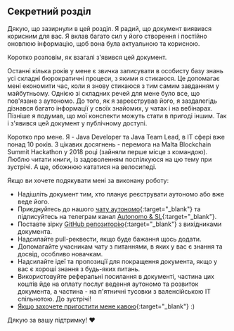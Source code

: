 ## Секретний розділ

Дякую, що зазирнули в цей розділ. Я радий, що документ виявився корисним для вас. Я вклав багато сил у його створення і
постійно оновлюю інформацію, щоб вона була актуальною та корисною.

Коротко розповім, як взагалі з'явився цей документ.

Останні кілька років у мене є звичка записувати в особисту базу знань усі складні бюрократичні процеси, з якими я
стикаюся. Це допомагає мені економити час, коли я знову стикаюся з тим самим завданням у майбутньому. Однією зі складних
речей для мене було все, що пов'язане з аутономо. До того, як я зареєстрував його, я заздалегідь дізнався багато
інформації у своїх знайомих, у чатах і на вебінарах.
Пізніше я подумав, що мої конспекти можуть стати в пригоді іншим. Так і з'явився цей документ у публічному доступі.

Коротко про мене. Я - Java Developer та Java Team Lead, в IT сфері вже понад 10 років. З цікавих досягнень - перемога на
Malta Blockchain Summit Hackathon у 2018 році (зайняли перше місце з командою). Люблю читати книги, із задоволенням
поспілкуюся на цю тему при зустрічі. А ще, обожнюю кататися на велосипеді.

Якщо ви хочете подякувати мені за виконану роботу:

- Надішліть документ тим, хто планує реєструвати аутономо або вже веде його.
- Приєднуйтесь до нашого [чату аутономо](https://bit.ly/it-autonomos-es){:target="_blank"} та підписуйтесь на телеграм канал
  [Autonomo & SL](https://bit.ly/autonomo-and-sl-channel){:target="_blank"}.
- Поставте зірку [GitHub репозиторію](https://bit.ly/it-autonomos-github){:target="_blank"} з вихідниками документа.
- Надсилайте pull-реквести, якщо буде бажання щось додати.
- Допомагайте учасникам чату з питаннями, в яких у вас є знання та досвід, особливо новачкам.
- Надсилайте ідеї та пропозиції для покращення документа, якщо у вас є хороші знання з будь-яких питань.
- Використовуйте реферальні посилання в документі, частина цих коштів йде на оплату послуг ведення аутономо та розвиток
  документа, а частина - на п'ятничні тусовки з валенсійською IT спільнотою. До зустрічі!
- [Якщо захочете пригостити мене кавою](https://bit.ly/buy-coffee-v112263){:target="_blank"} :)

Дякую за вашу підтримку! ❤️
